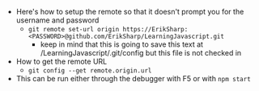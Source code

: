-   Here's how to setup the remote so that it doesn't prompt you for the username and password
    -   `git remote set-url origin https://ErikSharp:<PASSWORD>@github.com/ErikSharp/LearningJavascript.git`
        -   keep in mind that this is going to save this text at /LearningJavascript/.git/config but this file is not checked in
-   How to get the remote URL
    -   `git config --get remote.origin.url`
- This can be run either through the debugger with F5 or with `npm start`
